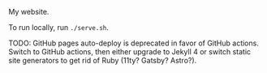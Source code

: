 My website.

To run locally, run `./serve.sh`.

TODO: GitHub pages auto-deploy is deprecated in favor of GitHub actions. Switch to GitHub actions, then either upgrade to Jekyll 4 or switch static site generators to get rid of Ruby (11ty? Gatsby? Astro?).
